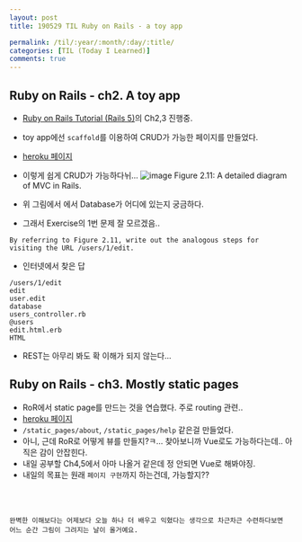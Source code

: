 ```yaml
---
layout: post
title: 190529 TIL Ruby on Rails - a toy app

permalink: /til/:year/:month/:day/:title/
categories: [TIL (Today I Learned)]
comments: true
---
```


## **Ruby on Rails - ch2. A toy app**
- [Ruby on Rails Tutorial (Rails 5)](https://www.railstutorial.org/book/beginning)의 Ch2,3 진행중. 
- toy app에선 `scaffold`를 이용하여 CRUD가 가능한 페이지를 만들었다.
- [heroku 페이지](https://soom-toy-app.herokuapp.com/)
- 이렇게 쉽게 CRUD가 가능하다뉘... 
![image](https://user-images.githubusercontent.com/40848630/58542982-7b9acc80-8239-11e9-8dd8-a4e1eb74c9c3.png)
Figure 2.11: A detailed diagram of MVC in Rails.

- 위 그림에서 에서 Database가 어디에 있는지 궁금하다. 
- 그래서 Exercise의 1번 문제 잘 모르겠음..
```
By referring to Figure 2.11, write out the analogous steps for visiting the URL /users/1/edit.
```
- 인터넷에서 찾은 답
```
/users/1/edit
edit
user.edit
database
users_controller.rb
@users
edit.html.erb
HTML
```
- REST는 아무리 봐도 확 이해가 되지 않는다...


## **Ruby on Rails - ch3. Mostly static pages**
- RoR에서 static page를 만드는 것을 연습했다. 주로 routing 관련..
- [heroku 페이지](https://soom-sample-app.herokuapp.com/)
- `/static_pages/about`, `/static_pages/help` 같은걸 만들었다. 
- 아니, 근데 RoR로 어떻게 뷰를 만들지?ㅋ... 찾아보니까 Vue로도 가능하다는데.. 아직은 감이 안잡힌다.
- 내일 공부할 Ch4,5에서 아마 나올거 같은데 정 안되면 Vue로 해봐야징.
- 내일의 목표는 원래 `페이지 구현`까지 하는건데, 가능할지??

<br/>
<br/>


```
완벽한 이해보다는 어제보다 오늘 하나 더 배우고 익혔다는 생각으로 차근차근 수련하다보면 어느 순간 그림이 그려지는 날이 올거예요.
```
